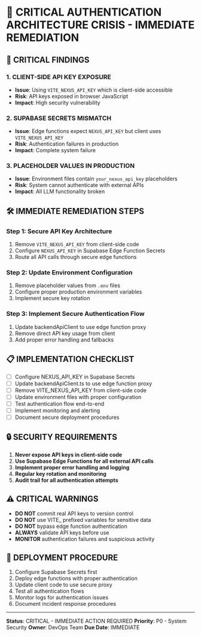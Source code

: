 # 🔴 CRITICAL AUTHENTICATION ARCHITECTURE CRISIS - IMMEDIATE REMEDIATION

## 🚨 CRITICAL FINDINGS

### 1. CLIENT-SIDE API KEY EXPOSURE

- **Issue**: Using `VITE_NEXUS_API_KEY` which is client-side accessible
- **Risk**: API keys exposed in browser JavaScript
- **Impact**: High security vulnerability

### 2. SUPABASE SECRETS MISMATCH

- **Issue**: Edge functions expect `NEXUS_API_KEY` but client uses `VITE_NEXUS_API_KEY`
- **Risk**: Authentication failures in production
- **Impact**: Complete system failure

### 3. PLACEHOLDER VALUES IN PRODUCTION

- **Issue**: Environment files contain `your_nexus_api_key` placeholders
- **Risk**: System cannot authenticate with external APIs
- **Impact**: All LLM functionality broken

## 🛠️ IMMEDIATE REMEDIATION STEPS

### Step 1: Secure API Key Architecture

1. Remove `VITE_NEXUS_API_KEY` from client-side code
2. Configure `NEXUS_API_KEY` in Supabase Edge Function Secrets
3. Route all API calls through secure edge functions

### Step 2: Update Environment Configuration

1. Remove placeholder values from `.env` files
2. Configure proper production environment variables
3. Implement secure key rotation

### Step 3: Implement Secure Authentication Flow

1. Update backendApiClient to use edge function proxy
2. Remove direct API key usage from client
3. Add proper error handling and fallbacks

## 📋 IMPLEMENTATION CHECKLIST

- [ ] Configure NEXUS_API_KEY in Supabase Secrets
- [ ] Update backendApiClient.ts to use edge function proxy
- [ ] Remove VITE_NEXUS_API_KEY from client-side code
- [ ] Update environment files with proper configuration
- [ ] Test authentication flow end-to-end
- [ ] Implement monitoring and alerting
- [ ] Document secure deployment procedures

## 🔒 SECURITY REQUIREMENTS

1. **Never expose API keys in client-side code**
2. **Use Supabase Edge Functions for all external API calls**
3. **Implement proper error handling and logging**
4. **Regular key rotation and monitoring**
5. **Audit trail for all authentication attempts**

## ⚠️ CRITICAL WARNINGS

- **DO NOT** commit real API keys to version control
- **DO NOT** use VITE\_ prefixed variables for sensitive data
- **DO NOT** bypass edge function authentication
- **ALWAYS** validate API keys before use
- **MONITOR** authentication failures and suspicious activity

## 🚀 DEPLOYMENT PROCEDURE

1. Configure Supabase Secrets first
2. Deploy edge functions with proper authentication
3. Update client code to use secure proxy
4. Test all authentication flows
5. Monitor logs for authentication issues
6. Document incident response procedures

---

**Status**: CRITICAL - IMMEDIATE ACTION REQUIRED
**Priority**: P0 - System Security
**Owner**: DevOps Team
**Due Date**: IMMEDIATE
